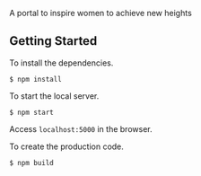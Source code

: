 A portal to inspire women to achieve new heights

## Getting Started

To install the dependencies.


`$ npm install`


To start the local server.


`$ npm start`

Access `localhost:5000` in the browser.


To create the production code.


`$ npm build`

